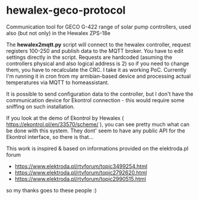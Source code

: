 # hewalex-geco-protocol
Communication tool for GECO G-422 range of solar pump controllers, used also (but not only) in the Hewalex ZPS-18e 

The **hewalex2mqtt.py** script will connect to the hewalex controller, request registers 100-250 and publish data to the MQTT broker.
You have to edit settings directly in the script.
Requests are hardcoded (asuming the controllers physical and also logical address is 2) so if you need to change them, you have to recalculate the CRC. 
I take it as working PoC. Currently I'm running it in cron from my armbian-based device and processing actual temperatures via MQTT to homeassistant.

It is possible to send configuration data to the controller, but I don't have the communication device for Ekontrol connection - this would require some sniffing on such installation. 

If you look at the demo of Ekontrol by Hewalex ( https://ekontrol.pl/en/33570/scheme/ ), you can see pretty much what can be done with this system. They dont' seem to have any public API for the Ekontrol interface, so there is that...

This work is inspired & based on informations provided on the elektroda.pl forum 
- https://www.elektroda.pl/rtvforum/topic3499254.html
- https://www.elektroda.pl/rtvforum/topic2792620.html
- https://www.elektroda.pl/rtvforum/topic2990515.html

so my thanks goes to these people :)
